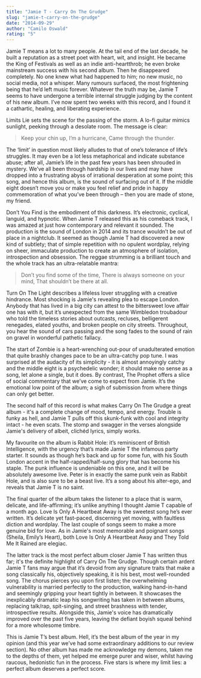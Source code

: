 ```yaml
---
title: "Jamie T - Carry On The Grudge"
slug: "jamie-t-carry-on-the-grudge"
date: "2014-09-29"
author: "Camilo Oswald"
rating: "5"
---
```


Jamie T means a lot to many people. At the tail end of the last decade, he built a reputation as a street poet with heart, wit, and insight. He became the King of Festivals as well as an indie anti-heartthrob; he even broke mainstream success with his second album. Then he disappeared completely. No one knew what had happened to him; no new music, no social media, not a whisper. Many rumours surfaced, the most frightening being that he’d left music forever. Whatever the truth may be, Jamie T seems to have undergone a terrible internal struggle judging by the content of his new album. I’ve now spent two weeks with this record, and I found it a cathartic, healing, and liberating experience.

Limits Lie sets the scene for the passing of the storm. A lo-fi guitar mimics sunlight, peeking through a desolate room. The message is clear:

> Keep your chin up, I’m a hurricane, Came through the thunder.

The ‘limit’ in question most likely alludes to that of one’s tolerance of life’s struggles. It may even be a lot less metaphorical and indicate substance abuse; after all, Jamie’s life in the past few years has been shrouded in mystery. We’ve all been through hardship in our lives and may have dropped into a frustrating abyss of irrational desperation at some point; this song, and hence this album, is the sound of surfacing out of it. If the middle eight doesn’t move you or make you feel relief and pride in happy commemoration of what you’ve been through – then you are made of stone, my friend.

Don’t You Find is the embodiment of this darkness. It’s electronic, cyclical, languid, and hypnotic. When Jamie T released this as his comeback track, I was amazed at just how contemporary and relevant it sounded. The production is the sound of London in 2014 and its trance wouldn’t be out of place in a nightclub. It seemed as though Jamie T had discovered a new kind of subtlety; that of simple repetition with no opulent wordplay, relying on sheer, immaculate production to create an atmosphere of isolation, introspection and obsession. The reggae strumming is a brilliant touch and the whole track has an ultra-relatable mantra:

> Don’t you find some of the time, There is always someone on your mind, That shouldn’t be there at all.

Turn On The Light describes a lifeless lover struggling with a creative hindrance. Most shocking is Jamie's revealing plea to escape London. Anybody that has lived in a big city can attest to the bittersweet love affair one has with it, but it’s unexpected from the same Wimbledon troubadour who told the timeless stories about outcasts, recluses, belligerent renegades, elated youths, and broken people on city streets. Throughout, you hear the sound of cars passing and the song fades to the sound of rain on gravel in wonderful pathetic fallacy.

The start of Zombie is a heart-wrenching out-pour of unadulterated emotion that quite brashly changes pace to be an ultra-catchy pop tune. I was surprised at the audacity of its simplicity - it is almost annoyingly catchy and the middle eight is a psychedelic wonder; it should make no sense as a song, let alone a single, but it does. By contrast, The Prophet offers a slice of social commentary that we’ve come to expect from Jamie. It’s the emotional low point of the album; a sigh of submission from where things can only get better.

The second half of this record is what makes Carry On The Grudge a great album - it's a complete change of mood, tempo, and energy. Trouble is funky as hell, and Jamie T pulls off this skunk-funk with cool and integrity intact - he even scats. The stomp and swagger in the verses alongside Jamie's delivery of albeit, clichéd lyrics, simply works.

My favourite on the album is Rabbit Hole: it’s reminiscent of British Intelligence, with the urgency that’s made Jamie T the infamous party starter. It sounds as though he’s back and up for some fun, with his South London accent in the half-rapped/half-sung glory that has become his staple. The punk influence is undeniable on this one, and it will be absolutely awesome live. Peter is in exactly the same punk vein as Rabbit Hole, and is also sure to be a beast live. It’s a song about his alter-ego, and reveals that Jamie T is no saint.

The final quarter of the album takes the listener to a place that is warm, delicate, and life-affirming; it’s unlike anything I thought Jamie T capable of a month ago. Love Is Only A Heartbeat Away is the sweetest song he’s ever written. It’s delicate yet fast-paced, discerning yet moving, with faultless diction and wordplay. The last couple of songs seem to make a more genuine bid for love. As in Jamie's most memorable and poignant songs (Sheila, Emily’s Heart), both Love Is Only A Heartbeat Away and They Told Me It Rained are elegiac.

The latter track is the most perfect album closer Jamie T has written thus far; it's the definite highlight of Carry On The Grudge. Though certain ardent Jamie T fans may argue that it’s devoid from any signature traits that make a song classically his, objectively speaking, it is his best, most well-rounded song. The chorus pierces you upon first listen; the overwhelming vulnerability is married perfectly to the production, walking hand-in-hand and seemingly gripping your heart tightly in between. It showcases the inexplicably dramatic leap his songwriting has taken in between albums, replacing talk/rap, spit-singing, and street brashness with tender, introspective results. Alongside this, Jamie's voice has dramatically improved over the past five years, leaving the defiant boyish squeal behind for a more wholesome timbre.

This is Jamie T’s best album. Hell, it’s the best album of the year in my opinion (and this year we’ve had some extraordinary additions to our review section). No other album has made me acknowledge my demons, taken me to the depths of them, yet helped me emerge purer and wiser, whilst having raucous, hedonistic fun in the process. Five stars is where my limit lies: a perfect album deserves a perfect score.
